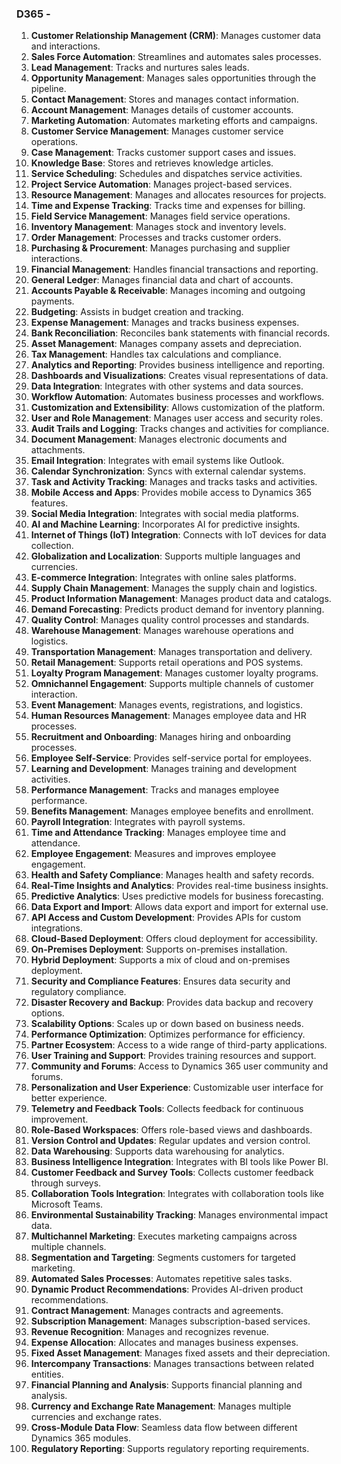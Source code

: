 ### D365 - 
1. **Customer Relationship Management (CRM)**: Manages customer data and interactions.
2. **Sales Force Automation**: Streamlines and automates sales processes.
3. **Lead Management**: Tracks and nurtures sales leads.
4. **Opportunity Management**: Manages sales opportunities through the pipeline.
5. **Contact Management**: Stores and manages contact information.
6. **Account Management**: Manages details of customer accounts.
7. **Marketing Automation**: Automates marketing efforts and campaigns.
8. **Customer Service Management**: Manages customer service operations.
9. **Case Management**: Tracks customer support cases and issues.
10. **Knowledge Base**: Stores and retrieves knowledge articles.
11. **Service Scheduling**: Schedules and dispatches service activities.
12. **Project Service Automation**: Manages project-based services.
13. **Resource Management**: Manages and allocates resources for projects.
14. **Time and Expense Tracking**: Tracks time and expenses for billing.
15. **Field Service Management**: Manages field service operations.
16. **Inventory Management**: Manages stock and inventory levels.
17. **Order Management**: Processes and tracks customer orders.
18. **Purchasing & Procurement**: Manages purchasing and supplier interactions.
19. **Financial Management**: Handles financial transactions and reporting.
20. **General Ledger**: Manages financial data and chart of accounts.
21. **Accounts Payable & Receivable**: Manages incoming and outgoing payments.
22. **Budgeting**: Assists in budget creation and tracking.
23. **Expense Management**: Manages and tracks business expenses.
24. **Bank Reconciliation**: Reconciles bank statements with financial records.
25. **Asset Management**: Manages company assets and depreciation.
26. **Tax Management**: Handles tax calculations and compliance.
27. **Analytics and Reporting**: Provides business intelligence and reporting.
28. **Dashboards and Visualizations**: Creates visual representations of data.
29. **Data Integration**: Integrates with other systems and data sources.
30. **Workflow Automation**: Automates business processes and workflows.
31. **Customization and Extensibility**: Allows customization of the platform.
32. **User and Role Management**: Manages user access and security roles.
33. **Audit Trails and Logging**: Tracks changes and activities for compliance.
34. **Document Management**: Manages electronic documents and attachments.
35. **Email Integration**: Integrates with email systems like Outlook.
36. **Calendar Synchronization**: Syncs with external calendar systems.
37. **Task and Activity Tracking**: Manages and tracks tasks and activities.
38. **Mobile Access and Apps**: Provides mobile access to Dynamics 365 features.
39. **Social Media Integration**: Integrates with social media platforms.
40. **AI and Machine Learning**: Incorporates AI for predictive insights.
41. **Internet of Things (IoT) Integration**: Connects with IoT devices for data collection.
42. **Globalization and Localization**: Supports multiple languages and currencies.
43. **E-commerce Integration**: Integrates with online sales platforms.
44. **Supply Chain Management**: Manages the supply chain and logistics.
45. **Product Information Management**: Manages product data and catalogs.
46. **Demand Forecasting**: Predicts product demand for inventory planning.
47. **Quality Control**: Manages quality control processes and standards.
48. **Warehouse Management**: Manages warehouse operations and logistics.
49. **Transportation Management**: Manages transportation and delivery.
50. **Retail Management**: Supports retail operations and POS systems.
51. **Loyalty Program Management**: Manages customer loyalty programs.
52. **Omnichannel Engagement**: Supports multiple channels of customer interaction.
53. **Event Management**: Manages events, registrations, and logistics.
54. **Human Resources Management**: Manages employee data and HR processes.
55. **Recruitment and Onboarding**: Manages hiring and onboarding processes.
56. **Employee Self-Service**: Provides self-service portal for employees.
57. **Learning and Development**: Manages training and development activities.
58. **Performance Management**: Tracks and manages employee performance.
59. **Benefits Management**: Manages employee benefits and enrollment.
60. **Payroll Integration**: Integrates with payroll systems.
61. **Time and Attendance Tracking**: Manages employee time and attendance.
62. **Employee Engagement**: Measures and improves employee engagement.
63. **Health and Safety Compliance**: Manages health and safety records.
64. **Real-Time Insights and Analytics**: Provides real-time business insights.
65. **Predictive Analytics**: Uses predictive models for business forecasting.
66. **Data Export and Import**: Allows data export and import for external use.
67. **API Access and Custom Development**: Provides APIs for custom integrations.
68. **Cloud-Based Deployment**: Offers cloud deployment for accessibility.
69. **On-Premises Deployment**: Supports on-premises installation.
70. **Hybrid Deployment**: Supports a mix of cloud and on-premises deployment.
71. **Security and Compliance Features**: Ensures data security and regulatory compliance.
72. **Disaster Recovery and Backup**: Provides data backup and recovery options.
73. **Scalability Options**: Scales up or down based on business needs.
74. **Performance Optimization**: Optimizes performance for efficiency.
75. **Partner Ecosystem**: Access to a wide range of third-party applications.
76. **User Training and Support**: Provides training resources and support.
77. **Community and Forums**: Access to Dynamics 365 user community and forums.
78. **Personalization and User Experience**: Customizable user interface for better experience.
79. **Telemetry and Feedback Tools**: Collects feedback for continuous improvement.
80. **Role-Based Workspaces**: Offers role-based views and dashboards.
81. **Version Control and Updates**: Regular updates and version control.
82. **Data Warehousing**: Supports data warehousing for analytics.
83. **Business Intelligence Integration**: Integrates with BI tools like Power BI.
84. **Customer Feedback and Survey Tools**: Collects customer feedback through surveys.
85. **Collaboration Tools Integration**: Integrates with collaboration tools like Microsoft Teams.
86. **Environmental Sustainability Tracking**: Manages environmental impact data.
87. **Multichannel Marketing**: Executes marketing campaigns across multiple channels.
88. **Segmentation and Targeting**: Segments customers for targeted marketing.
89. **Automated Sales Processes**: Automates repetitive sales tasks.
90. **Dynamic Product Recommendations**: Provides AI-driven product recommendations.
91. **Contract Management**: Manages contracts and agreements.
92. **Subscription Management**: Manages subscription-based services.
93. **Revenue Recognition**: Manages and recognizes revenue.
94. **Expense Allocation**: Allocates and manages business expenses.
95. **Fixed Asset Management**: Manages fixed assets and their depreciation.
96. **Intercompany Transactions**: Manages transactions between related entities.
97. **Financial Planning and Analysis**: Supports financial planning and analysis.
98. **Currency and Exchange Rate Management**: Manages multiple currencies and exchange rates.
99. **Cross-Module Data Flow**: Seamless data flow between different Dynamics 365 modules.
100. **Regulatory Reporting**: Supports regulatory reporting requirements.

